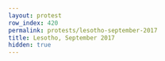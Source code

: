 ```yaml
---
layout: protest
row_index: 420
permalink: protests/lesotho-september-2017
title: Lesotho, September 2017
hidden: true
---
```

